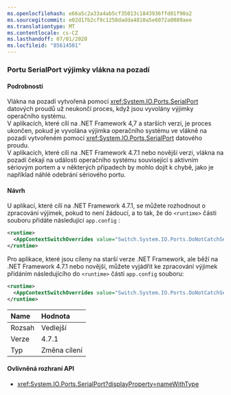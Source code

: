 ```yaml
---
ms.openlocfilehash: e66a5c2a33a4ab5cf35013c1843936ffd01f90a2
ms.sourcegitcommit: e02d17b2cf9c1258dadda4810a5e6072a0089aee
ms.translationtype: MT
ms.contentlocale: cs-CZ
ms.lasthandoff: 07/01/2020
ms.locfileid: "85614501"
---
```

### <a name="serialport-background-thread-exceptions"></a>Portu SerialPort výjimky vlákna na pozadí

#### <a name="details"></a>Podrobnosti

Vlákna na pozadí vytvořená pomocí <xref:System.IO.Ports.SerialPort> datových proudů už neukončí proces, když jsou vyvolány výjimky operačního systému. <br/>V aplikacích, které cílí na .NET Framework 4,7 a starších verzí, je proces ukončen, pokud je vyvolána výjimka operačního systému ve vlákně na pozadí vytvořeném pomocí <xref:System.IO.Ports.SerialPort> datového proudu. <br/>V aplikacích, které cílí na .NET Framework 4.7.1 nebo novější verzi, vlákna na pozadí čekají na události operačního systému související s aktivním sériovým portem a v některých případech by mohlo dojít k chybě, jako je například náhlé odebrání sériového portu.

#### <a name="suggestion"></a>Návrh

U aplikací, které cílí na .NET Framework 4.7.1, se můžete rozhodnout o zpracování výjimek, pokud to není žádoucí, a to tak, že do `<runtime>` části souboru přidáte následující `app.config` :

```xml
<runtime>
  <AppContextSwitchOverrides value="Switch.System.IO.Ports.DoNotCatchSerialStreamThreadExceptions=true" />
</runtime>
```

Pro aplikace, které jsou cíleny na starší verze .NET Framework, ale běží na .NET Framework 4.7.1 nebo novější, můžete vyjádřit ke zpracování výjimek přidáním následujícího do `<runtime>` části `app.config` souboru:

```xml
<runtime>
  <AppContextSwitchOverrides value="Switch.System.IO.Ports.DoNotCatchSerialStreamThreadExceptions=false" />
</runtime>
```

| Name    | Hodnota       |
|:--------|:------------|
| Rozsah   | Vedlejší       |
| Verze | 4.7.1       |
| Typ    | Změna cílení |

#### <a name="affected-apis"></a>Ovlivněná rozhraní API

- <xref:System.IO.Ports.SerialPort?displayProperty=nameWithType>
